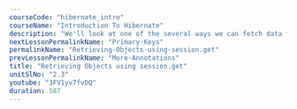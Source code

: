 ```yaml
---
courseCode: "hibernate_intro"
courseName: "Introduction To Hibernate"
description: "We'll look at one of the several ways we can fetch data from the database using Hibernate: the `session.get` method."
nextLessonPermalinkName: "Primary-Keys"
permalinkName: "Retrieving-Objects-using-session.get"
prevLessonPermalinkName: "More-Annotations"
title: "Retrieving Objects using session.get"
unitSlNo: "2.3"
youtube: "3FV1yv7fvDQ"
duration: 587
---
```

